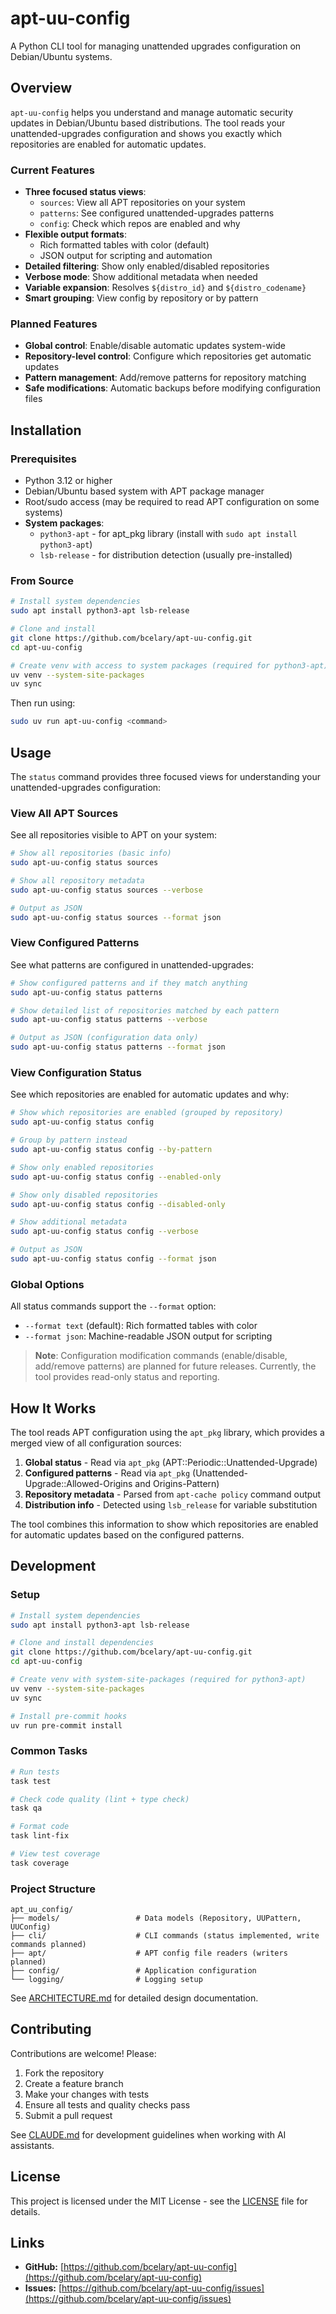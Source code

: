 # apt-uu-config

A Python CLI tool for managing unattended upgrades configuration on Debian/Ubuntu systems.

## Overview

`apt-uu-config` helps you understand and manage automatic security updates in Debian/Ubuntu based distributions. The tool reads your unattended-upgrades configuration and shows you exactly which repositories are enabled for automatic updates.

### Current Features

- **Three focused status views**:
  - `sources`: View all APT repositories on your system
  - `patterns`: See configured unattended-upgrades patterns
  - `config`: Check which repos are enabled and why
- **Flexible output formats**:
  - Rich formatted tables with color (default)
  - JSON output for scripting and automation
- **Detailed filtering**: Show only enabled/disabled repositories
- **Verbose mode**: Show additional metadata when needed
- **Variable expansion**: Resolves `${distro_id}` and `${distro_codename}`
- **Smart grouping**: View config by repository or by pattern

### Planned Features

- **Global control**: Enable/disable automatic updates system-wide
- **Repository-level control**: Configure which repositories get automatic updates
- **Pattern management**: Add/remove patterns for repository matching
- **Safe modifications**: Automatic backups before modifying configuration files

## Installation

### Prerequisites

- Python 3.12 or higher
- Debian/Ubuntu based system with APT package manager
- Root/sudo access (may be required to read APT configuration on some systems)
- **System packages**:
  - `python3-apt` - for apt_pkg library (install with `sudo apt install python3-apt`)
  - `lsb-release` - for distribution detection (usually pre-installed)

### From Source

```sh
# Install system dependencies
sudo apt install python3-apt lsb-release

# Clone and install
git clone https://github.com/bcelary/apt-uu-config.git
cd apt-uu-config

# Create venv with access to system packages (required for python3-apt)
uv venv --system-site-packages
uv sync
```

Then run using:
```sh
sudo uv run apt-uu-config <command>
```

## Usage

The `status` command provides three focused views for understanding your unattended-upgrades configuration:

### View All APT Sources

See all repositories visible to APT on your system:

```bash
# Show all repositories (basic info)
sudo apt-uu-config status sources

# Show all repository metadata
sudo apt-uu-config status sources --verbose

# Output as JSON
sudo apt-uu-config status sources --format json
```

### View Configured Patterns

See what patterns are configured in unattended-upgrades:

```bash
# Show configured patterns and if they match anything
sudo apt-uu-config status patterns

# Show detailed list of repositories matched by each pattern
sudo apt-uu-config status patterns --verbose

# Output as JSON (configuration data only)
sudo apt-uu-config status patterns --format json
```

### View Configuration Status

See which repositories are enabled for automatic updates and why:

```bash
# Show which repositories are enabled (grouped by repository)
sudo apt-uu-config status config

# Group by pattern instead
sudo apt-uu-config status config --by-pattern

# Show only enabled repositories
sudo apt-uu-config status config --enabled-only

# Show only disabled repositories
sudo apt-uu-config status config --disabled-only

# Show additional metadata
sudo apt-uu-config status config --verbose

# Output as JSON
sudo apt-uu-config status config --format json
```

### Global Options

All status commands support the `--format` option:

- `--format text` (default): Rich formatted tables with color
- `--format json`: Machine-readable JSON output for scripting

> **Note**: Configuration modification commands (enable/disable, add/remove patterns) are planned for future releases. Currently, the tool provides read-only status and reporting.

## How It Works

The tool reads APT configuration using the `apt_pkg` library, which provides a merged view of all configuration sources:

1. **Global status** - Read via `apt_pkg` (APT::Periodic::Unattended-Upgrade)
2. **Configured patterns** - Read via `apt_pkg` (Unattended-Upgrade::Allowed-Origins and Origins-Pattern)
3. **Repository metadata** - Parsed from `apt-cache policy` command output
4. **Distribution info** - Detected using `lsb_release` for variable substitution

The tool combines this information to show which repositories are enabled for automatic updates based on the configured patterns.

## Development

### Setup

```sh
# Install system dependencies
sudo apt install python3-apt lsb-release

# Clone and install dependencies
git clone https://github.com/bcelary/apt-uu-config.git
cd apt-uu-config

# Create venv with system-site-packages (required for python3-apt)
uv venv --system-site-packages
uv sync

# Install pre-commit hooks
uv run pre-commit install
```

### Common Tasks

```sh
# Run tests
task test

# Check code quality (lint + type check)
task qa

# Format code
task lint-fix

# View test coverage
task coverage
```

### Project Structure

```
apt_uu_config/
├── models/                 # Data models (Repository, UUPattern, UUConfig)
├── cli/                    # CLI commands (status implemented, write commands planned)
├── apt/                    # APT config file readers (writers planned)
├── config/                 # Application configuration
└── logging/                # Logging setup
```

See [ARCHITECTURE.md](docs/ARCHITECTURE.md) for detailed design documentation.

## Contributing

Contributions are welcome! Please:

1. Fork the repository
2. Create a feature branch
3. Make your changes with tests
4. Ensure all tests and quality checks pass
5. Submit a pull request

See [CLAUDE.md](CLAUDE.md) for development guidelines when working with AI assistants.

## License

This project is licensed under the MIT License - see the [LICENSE](LICENSE) file for details.

## Links

- **GitHub:** [https://github.com/bcelary/apt-uu-config](https://github.com/bcelary/apt-uu-config)
- **Issues:** [https://github.com/bcelary/apt-uu-config/issues](https://github.com/bcelary/apt-uu-config/issues)